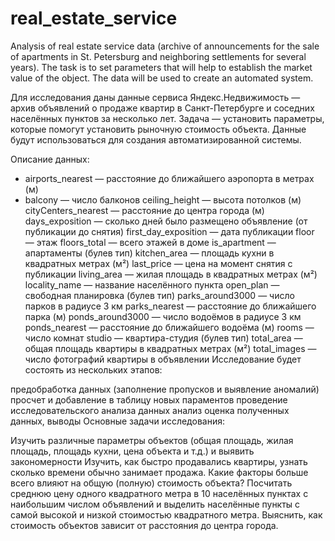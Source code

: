 # real_estate_service
Analysis of real estate service data (archive of announcements for the sale of apartments in St. Petersburg and neighboring settlements for several years). The task is to set parameters that will help to establish the market value of the object. The data will be used to create an automated system. 

Для исследования даны данные сервиса Яндекс.Недвижимость — архив объявлений о продаже квартир в Санкт-Петербурге и соседних населённых пунктов за несколько лет. Задача — установить параметры, которые помогут установить рыночную стоимость объекта. Данные будут использоваться для создания автоматизированной системы.

Описание данных:

- airports_nearest — расстояние до ближайшего аэропорта в метрах (м)
- balcony — число балконов
ceiling_height — высота потолков (м)
cityCenters_nearest — расстояние до центра города (м)
days_exposition — сколько дней было размещено объявление (от публикации до снятия)
first_day_exposition — дата публикации
floor — этаж
floors_total — всего этажей в доме
is_apartment — апартаменты (булев тип)
kitchen_area — площадь кухни в квадратных метрах (м²)
last_price — цена на момент снятия с публикации
living_area — жилая площадь в квадратных метрах (м²)
locality_name — название населённого пункта
open_plan — свободная планировка (булев тип)
parks_around3000 — число парков в радиусе 3 км
parks_nearest — расстояние до ближайшего парка (м)
ponds_around3000 — число водоёмов в радиусе 3 км
ponds_nearest — расстояние до ближайшего водоёма (м)
rooms — число комнат
studio — квартира-студия (булев тип)
total_area — общая площадь квартиры в квадратных метрах (м²)
total_images — число фотографий квартиры в объявлении
Исследование будет состоять из нескольких этапов:

предобработка данных (заполнение пропусков и выявление аномалий)
просчет и добавление в таблицу новых параментов
проведение исследовательского анализа данных
анализ оценка полученных данных, выводы
Основные задачи исследования:

Изучить различные параметры объектов (общая площадь, жилая площадь, площадь кухни, цена объекта и т.д.) и выявить закономерности
Изучить, как быстро продавались квартиры, узнать сколько времени обычно занимает продажа.
Какие факторы больше всего влияют на общую (полную) стоимость объекта?
Посчитать среднюю цену одного квадратного метра в 10 населённых пунктах с наибольшим числом объявлений и выделить населённые пункты с самой высокой и низкой стоимостью квадратного метра.
Выяснить, как стоимость объектов зависит от расстояния до центра города.
